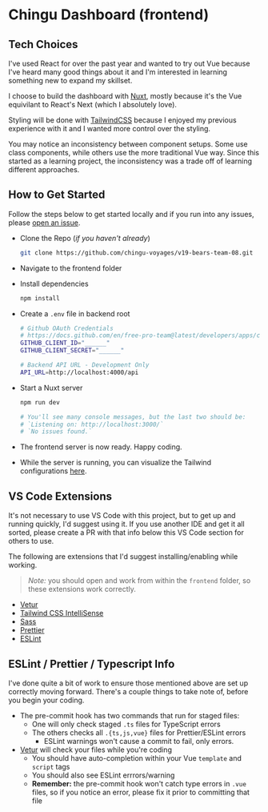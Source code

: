 # Chingu Dashboard (frontend)

## Tech Choices

I've used React for over the past year and wanted to try out Vue because I've heard many good things about it and I'm interested in learning something new to expand my skillset.

I choose to build the dashboard with [Nuxt](https://nuxtjs.org), mostly because it's the Vue equivilant to React's Next (which I absolutely love).

Styling will be done with [TailwindCSS](https://tailwindcss.com/) because I enjoyed my previous experience with it and I wanted more control over the styling.

You may notice an inconsistency between component setups. Some use class components, while others use the more traditional Vue way. Since this started as a learning project, the inconsistency was a trade off of learning different approaches.

## How to Get Started

Follow the steps below to get started locally and if you run into any issues, please [open an issue](https://github.com/chingu-voyages/v19-bears-team-08/issues/new).

- Clone the Repo (*if you haven't already*)

  ```bash
  git clone https://github.com/chingu-voyages/v19-bears-team-08.git
  ```

- Navigate to the frontend folder

- Install dependencies

  ```bash
  npm install
  ```

- Create a `.env` file in backend root

  ```bash
  # Github OAuth Credentials
  # https://docs.github.com/en/free-pro-team@latest/developers/apps/creating-an-oauth-app
  GITHUB_CLIENT_ID="______"
  GITHUB_CLIENT_SECRET="______"

  # Backend API URL - Development Only
  API_URL=http://localhost:4000/api
  ```


- Start a Nuxt server

  ```bash
  npm run dev

  # You'll see many console messages, but the last two should be:
  # `Listening on: http://localhost:3000/`
  # `No issues found.`
  ```

- The frontend server is now ready. Happy coding.

- While the server is running, you can visualize the Tailwind configurations [here](http://localhost:3000/_tailwind).

## VS Code Extensions

It's not necessary to use VS Code with this project, but to get up and running quickly, I'd suggest using it. If you use another IDE and get it all sorted, please create a PR with that info below this VS Code section for others to use.

The following are extensions that I'd suggest installing/enabling while working.

> *Note:* you should open and work from within the `frontend` folder, so these extensions work correctly. 

- [Vetur](https://marketplace.visualstudio.com/items?itemName=octref.vetur)
- [Tailwind CSS IntelliSense](https://marketplace.visualstudio.com/items?itemName=bradlc.vscode-tailwindcss)
- [Sass](https://marketplace.visualstudio.com/items?itemName=Syler.sass-indented)
- [Prettier](https://marketplace.visualstudio.com/items?itemName=esbenp.prettier-vscode)
- [ESLint](https://marketplace.visualstudio.com/items?itemName=dbaeumer.vscode-eslint)

## ESLint / Prettier / Typescript Info
I've done quite a bit of work to ensure those mentioned above are set up correctly moving forward. There's a couple things to take note of, before you begin your coding.
- The pre-commit hook has two commands that run for staged files:
  - One will only check staged `.ts` files for TypeScript errors
  - The others checks all `.{ts,js,vue}` files for Prettier/ESLint errors
    - ESLint warnings won't cause a commit to fail, only errors.
- [Vetur](https://marketplace.visualstudio.com/items?itemName=octref.vetur) will check your files while you're coding
  - You should have auto-completion within your Vue `template` and `script` tags
  - You should also see ESLint errrors/warning
  - **Remember:** the pre-commit hook won't catch type errors in `.vue` files, so if you notice an error, please fix it prior to committing that file